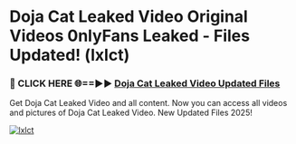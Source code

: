# Doja Cat Leaked Video Original Videos 0nlyFans Leaked - Files Updated! (lxlct)

<h3>🔴 CLICK HERE 🌐==►► <a href="https://tinyurl.com/2wckxsce" rel="nofollow">Doja Cat Leaked Video Updated Files</a></h3>

Get Doja Cat Leaked Video and all content. Now you can access all videos and pictures of Doja Cat Leaked Video. New Updated Files 2025!

[![lxlct](https://i.imgur.com/AFduVYN.gif)](https://tinyurl.com/2wckxsce)
